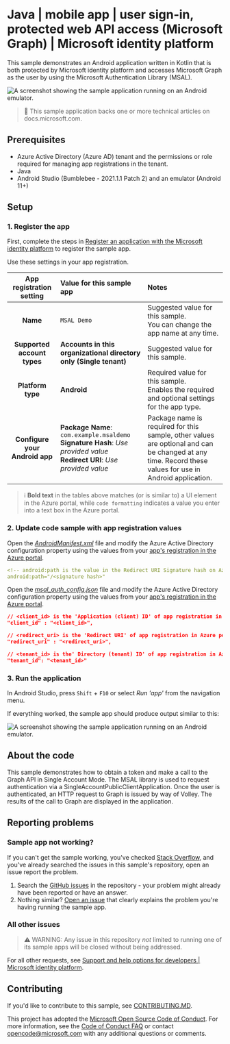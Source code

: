<!-- Keeping yaml frontmatter commented out for now
---
# Metadata required by https://docs.microsoft.com/samples/browse/
# Metadata properties: https://review.docs.microsoft.com/help/contribute/samples/process/onboarding?branch=main#add-metadata-to-readme
languages:
- Java
  page_type: sample
  name: "Android application written in Kotlin that enables a user to sign in and make a request to Microsoft Graph"
  description: "This Android application written in Kotlin enables a user to sign in and make a request to Microsoft Graph. The code in this sample is used by one or more articles on docs.microsoft.com."
  products:
- azure
- azure-active-directory
- ms-graph
  urlFragment: ms-identity-docs-code-android-kotlin
---
-->

<!-- SAMPLE ID: DOCS-CODE-034 -->

# Java | mobile app | user sign-in, protected web API access (Microsoft Graph) | Microsoft identity platform

<!-- Build badges here
![Build passing.](https://img.shields.io/badge/build-passing-brightgreen.svg) ![Code coverage.](https://img.shields.io/badge/coverage-100%25-brightgreen.svg) ![License.](https://img.shields.io/badge/license-MIT-green.svg)
-->

This sample demonstrates an Android application written in Kotlin that is both protected by Microsoft identity platform and accesses Microsoft Graph as the user by using the Microsoft Authentication Library (MSAL).

![A screenshot showing the sample application running on an Android emulator.](./app.png)

> :page_with_curl: This sample application backs one or more technical articles on docs.microsoft.com. <!-- TODO: Link to first tutorial in series when published. -->

## Prerequisites

- Azure Active Directory (Azure AD) tenant and the permissions or role required for managing app registrations in the tenant.
- Java
- Android Studio (Bumblebee - 2021.1.1 Patch 2) and an emulator (Android 11+)

## Setup

### 1. Register the app

First, complete the steps in [Register an application with the Microsoft identity platform](https://docs.microsoft.com/azure/active-directory/develop/quickstart-register-app) to register the sample app.

Use these settings in your app registration.

| App registration <br/> setting | Value for this sample app                                                    | Notes                                                                                              |
|:------------------------------:|:-----------------------------------------------------------------------------|:---------------------------------------------------------------------------------------------------|
| **Name**                       | `MSAL Demo`                                                                  | Suggested value for this sample. <br/> You can change the app name at any time.                    |
| **Supported account types**    | **Accounts in this organizational directory only (Single tenant)**           | Suggested value for this sample.                                                                   |
| **Platform type**              | **Android**                                                                  | Required value for this sample. <br/> Enables the required and optional settings for the app type. |
| **Configure your Android app** | **Package Name**: `com.example.msaldemo`<br/>**Signature Hash**: _Use provided value_ <br/>**Redirect URI**: _Use provided value_                                                      | Package name is required for this sample, other values are optional and can be changed at any time.  Record these values for use in Android application.                                                                    |

> :information_source: **Bold text** in the tables above matches (or is similar to) a UI element in the Azure portal, while `code formatting` indicates a value you enter into a text box in the Azure portal.

### 2. Update code sample with app registration values

Open the [_AndroidManifest.xml_](app/src/main/AndroidManifest.xml) file and modify the Azure Active Directory configuration property using the values from your [app's registration in the Azure portal](https://docs.microsoft.com/azure/active-directory/develop/quickstart-register-app).

```yaml
<!-- android:path is the value in the Redirect URI Signature hash on Azure Active Directory.-->
android:path="/<signature hash>"
```

Open the [_msal_auth_config.json_](app/src/main/res/raw/msal_auth_config.json) file and modify the Azure Active Directory configuration property using the values from your [app's registration in the Azure portal](https://docs.microsoft.com/azure/active-directory/develop/quickstart-register-app).

```json
// <client_id> is the 'Application (client) ID' of app registration in Azure portal - this value is a GUID
"client_id" : "<client_id>",

// <redirect_uri> is the 'Redirect URI' of app registration in Azure portal
"redirect_uri" : "<redirect_uri>",

// <tenant_id> is the' Directory (tenant) ID' of app registration in Azure portal - this value is a GUID
"tenant_id": "<tenant_id>"
```

### 3. Run the application

In Android Studio, press `Shift` + `F10` or select _Run 'app'_ from the navigation menu.

If everything worked, the sample app should produce output similar to this:

![A screenshot showing the sample application running on an Android emulator.](./app.png)

## About the code

This sample demonstrates how to obtain a token and make a call to the Graph API in Single Account Mode.  The MSAL library is used to request authentication via a SingleAccountPublicClientApplication.  Once the user is authenticated, an HTTP request to Graph is issued by way of Volley.  The results of the call to Graph are displayed in the application.

## Reporting problems

### Sample app not working?

If you can't get the sample working, you've checked [Stack Overflow](https://stackoverflow.com/questions/tagged/msal), and you've already searched the issues in this sample's repository, open an issue report the problem.

1. Search the [GitHub issues](../issues) in the repository - your problem might already have been reported or have an answer.
1. Nothing similar? [Open an issue](../issues/new) that clearly explains the problem you're having running the sample app.

### All other issues

> :warning: WARNING: Any issue in this repository _not_ limited to running one of its sample apps will be closed without being addressed.

For all other requests, see [Support and help options for developers | Microsoft identity platform](https://docs.microsoft.com/azure/active-directory/develop/developer-support-help-options).

## Contributing

If you'd like to contribute to this sample, see [CONTRIBUTING.MD](/CONTRIBUTING.md).

This project has adopted the [Microsoft Open Source Code of Conduct](https://opensource.microsoft.com/codeofconduct/). For more information, see the [Code of Conduct FAQ](https://opensource.microsoft.com/codeofconduct/faq/) or contact [opencode@microsoft.com](mailto:opencode@microsoft.com) with any additional questions or comments.
